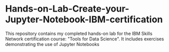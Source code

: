 # Hands-on-Lab-Create-your-Jupyter-Notebook-IBM-certification
This repository contains my completed hands-on lab for the IBM Skills Network certification course: "Tools for Data Science". It includes exercises demonstrating the use of Jupyter Notebooks
